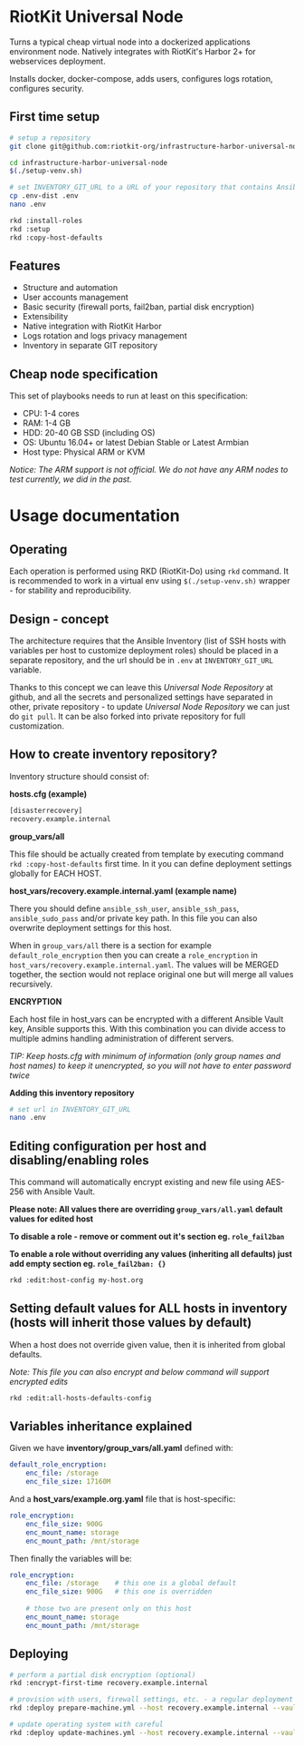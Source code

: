 RiotKit Universal Node
======================

Turns a typical cheap virtual node into a dockerized applications environment node. Natively integrates with RiotKit's Harbor 2+ for webservices deployment.

Installs docker, docker-compose, adds users, configures logs rotation, configures security.

First time setup
----------------

```bash
# setup a repository
git clone git@github.com:riotkit-org/infrastructure-harbor-universal-node.git

cd infrastructure-harbor-universal-node
$(./setup-venv.sh)

# set INVENTORY_GIT_URL to a URL of your repository that contains Ansible inventory with hosts.cfg, host_vars/, group_vars/
cp .env-dist .env
nano .env

rkd :install-roles
rkd :setup
rkd :copy-host-defaults
```

Features
--------

- Structure and automation
- User accounts management
- Basic security (firewall ports, fail2ban, partial disk encryption)
- Extensibility
- Native integration with RiotKit Harbor
- Logs rotation and logs privacy management
- Inventory in separate GIT repository

Cheap node specification
------------------------

This set of playbooks needs to run at least on this specification:

- CPU: 1-4 cores
- RAM: 1-4 GB
- HDD: 20-40 GB SSD (including OS)
- OS: Ubuntu 16.04+ or latest Debian Stable or Latest Armbian
- Host type: Physical ARM or KVM

*Notice: The ARM support is not official. We do not have any ARM nodes to test currently, we did in the past.* 

Usage documentation
===================

Operating
---------

Each operation is performed using RKD (RiotKit-Do) using `rkd` command.
It is recommended to work in a virtual env using `$(./setup-venv.sh)` wrapper - for stability and reproducibility.

Design - concept
----------------

The architecture requires that the Ansible Inventory (list of SSH hosts with variables per host to customize deployment roles) should be placed
in a separate repository, and the url should be in `.env` at `INVENTORY_GIT_URL` variable.

Thanks to this concept we can leave this *Universal Node Repository* at github, and all the secrets and personalized settings
have separated in other, private repository - to update *Universal Node Repository* we can just do `git pull`. It can be also forked
into private repository for full customization.

How to create inventory repository?
-----------------------------------

Inventory structure should consist of:

**hosts.cfg (example)**

```bash
[disasterrecovery]
recovery.example.internal

```

**group_vars/all**

This file should be actually created from template by executing command `rkd :copy-host-defaults` first time.
In it you can define deployment settings globally for EACH HOST.

**host_vars/recovery.example.internal.yaml (example name)**

There you should define `ansible_ssh_user`, `ansible_ssh_pass`, `ansible_sudo_pass` and/or private key path.
In this file you can also overwrite deployment settings for this host.

When in `group_vars/all` there is a section for example `default_role_encryption` then you can create a `role_encryption` in `host_vars/recovery.example.internal.yaml`.
The values will be MERGED together, the section would not replace original one but will merge all values recursively.

**ENCRYPTION**

Each host file in host_vars can be encrypted with a different Ansible Vault key, Ansible supports this.
With this combination you can divide access to multiple admins handling administration of different servers.

*TIP: Keep hosts.cfg with minimum of information (only group names and host names) to keep it unencrypted, so you will not have to enter password twice*

**Adding this inventory repository**

```bash
# set url in INVENTORY_GIT_URL
nano .env
```

Editing configuration per host and disabling/enabling roles
-----------------------------------------------------------

This command will automatically encrypt existing and new file using AES-256 with Ansible Vault.

**Please note: All values there are overriding `group_vars/all.yaml` default values for edited host**

**To disable a role - remove or comment out it's section eg. `role_fail2ban`**

**To enable a role without overriding any values (inheriting all defaults) just add empty section eg. `role_fail2ban: {}`**

```bash
rkd :edit:host-config my-host.org
```

Setting default values for ALL hosts in inventory (hosts will inherit those values by default)
----------------------------------------------------------------------------------------------

When a host does not override given value, then it is inherited from global defaults.

*Note: This file you can also encrypt and below command will support encrypted edits*

```bash
rkd :edit:all-hosts-defaults-config
```

Variables inheritance explained
-------------------------------

Given we have **inventory/group_vars/all.yaml** defined with:

```yaml
default_role_encryption:
    enc_file: /storage
    enc_file_size: 17160M
```

And a **host_vars/example.org.yaml** file that is host-specific:

```yaml
role_encryption:
    enc_file_size: 900G
    enc_mount_name: storage
    enc_mount_path: /mnt/storage
```

Then finally the variables will be:

```yaml
role_encryption:
    enc_file: /storage    # this one is a global default
    enc_file_size: 900G   # this one is overridden
    
    # those two are present only on this host
    enc_mount_name: storage
    enc_mount_path: /mnt/storage
```


Deploying
---------

```bash
# perform a partial disk encryption (optional)
rkd :encrypt-first-time recovery.example.internal

# provision with users, firewall settings, etc. - a regular deployment
rkd :deploy prepare-machine.yml --host recovery.example.internal --vault

# update operating system with careful
rkd :deploy update-machines.yml --host recovery.example.internal --vault
```
